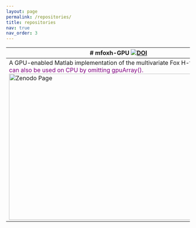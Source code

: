 ```yaml
---
layout: page
permalink: /repositories/
title: repositories
nav: true
nav_order: 3
---
```


| # mfoxh-GPU [![DOI](https://zenodo.org/badge/DOI/10.5281/zenodo.11316270.svg)](https://doi.org/10.5281/zenodo.11316270) | # mfoxh-C-MEX [![DOI](https://zenodo.org/badge/DOI/10.5281/zenodo.1217925.svg)](https://doi.org/10.5281/zenodo.1217925) |
|------------------|------------------|
| A GPU-enabled Matlab implementation of the multivariate Fox H-function. <span style=  "color:purple;">It can also be used on CPU by omitting gpuArray().</span> [<img src="https://api.microlink.io/?url=https%3A%2F%2Fzenodo.org%2Frecords%2F11316270%23metrics&screenshot=true&embed=screenshot.url" alt="Zenodo Page" width="600" height="400">](https://zenodo.org/records/11316270)| A C/MEX parallel multi-thread implementation for the multivariate Fox H-function.[<img src="https://api.microlink.io/?url=https%3A%2F%2Fzenodo.org%2Frecords%2F1217925%23metrics&screenshot=true&embed=screenshot.url" alt="Zenodo Page" width="600" height="400">](https://zenodo.org/records/1217925) |














